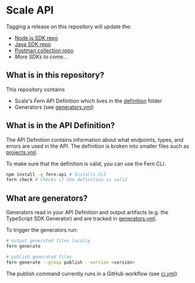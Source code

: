 # Scale API

Tagging a release on this repository will update the:

- [Node.js SDK repo](https://github.com/fern-scale/scale-node)
- [Java SDK repo](https://github.com/fern-scale/scale-java)
- [Postman collection repo](https://github.com/fern-scale/scale-postman)
- _More SDKs to come..._

## What is in this repository?

This repository contains

- Scale's Fern API Definition which lives in the [definition](./fern/api/definition/) folder
- Generators (see [generators.yml](./fern/api/generators.yml))

## What is in the API Definition?

The API Definition contains information about what endpoints, types, and errors are used in the API. The definition is broken into smaller files such as [projects.yml](fern/api/definition/projects.yml).

To make sure that the definition is valid, you can use the Fern CLI.

```bash
npm install -g fern-api # Installs CLI
fern check # Checks if the definition is valid
```

## What are generators?

Generators read in your API Definition and output artifacts (e.g. the TypeScript SDK Generator) and are tracked in [generators.yml](./fern/api/generators.yml).

To trigger the generators run:

```bash
# output generated files locally
fern generate

# publish generated files
fern generate --group publish --version <version>
```

The publish command currently runs in a GitHub workflow (see [ci.yml](.github/workflows/ci.yml#L32))
